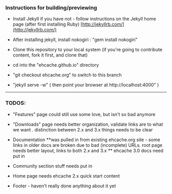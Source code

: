 ### Instructions for building/previewing

* Install Jekyll if you have not - follow instructions on the Jekyll home page (after first installing Ruby)
[http://jekyllrb.com/](http://jekyllrb.com/)

* After installing jekyll, install nokogiri : "gem install nokogiri"


* Clone this repository to your local system (if you're going to contribute content, fork it first, and clone that)
* cd into the "ehcache.github.io" directory
* "git checkout ehcache.org" to switch to this branch
* "jekyll serve -w"   ( then point your browser at http://localhost:4000" )


---


### TODOS:

* "Features" page could still use some love, but isn't so bad anymore

* "Downloads" page needs better organization, validate links are to what we want .  distinction between 2.x and 3.x things needs to be clear

* Documentation 
**was pulled in from existing ehcache.org site - some links in older docs are broken due to bad (incomplete) URLs.  root page needs better layout, links to both 2.x and 3.x
** ehcache 3.0 docs need put in

* Community section stuff needs put in


* Home page needs  ehcache 2.x quick start content

* Footer - haven't really done anything about it yet
